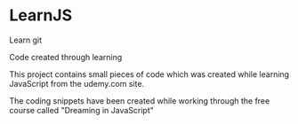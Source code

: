 LearnJS
=======

Learn git

Code created through learning

This project contains small pieces of code which was created while learning JavaScript 
from the udemy.com site. 

The coding snippets have been created while working through the free course called "Dreaming in JavaScript"
